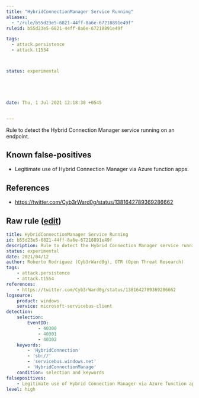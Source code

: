 ```yaml
---
title: "HybridConnectionManager Service Running"
aliases:
  - "/rule/b55d23e5-6821-44ff-8a6e-67218891e49f"
ruleid: b55d23e5-6821-44ff-8a6e-67218891e49f

tags:
  - attack.persistence
  - attack.t1554



status: experimental





date: Thu, 1 Jul 2021 12:18:30 +0545


---
```


Rule to detect the Hybrid Connection Manager service running on an endpoint.

<!--more-->


## Known false-positives

* Legitimate use of Hybrid Connection Manager via Azure function apps.



## References

* https://twitter.com/Cyb3rWard0g/status/1381642789369286662


## Raw rule ([edit](https://github.com/SigmaHQ/sigma/edit/master/rules/windows/builtin/servicebus/win_hybridconnectionmgr_svc_running.yml))
```yaml
title: HybridConnectionManager Service Running
id: b55d23e5-6821-44ff-8a6e-67218891e49f
description: Rule to detect the Hybrid Connection Manager service running on an endpoint.
status: experimental
date: 2021/04/12
author: Roberto Rodriguez (Cyb3rWard0g), OTR (Open Threat Research)
tags:
    - attack.persistence
    - attack.t1554 
references:
    - https://twitter.com/Cyb3rWard0g/status/1381642789369286662
logsource:
    product: windows
    service: microsoft-servicebus-client
detection:
    selection:
        EventID:
            - 40300
            - 40301
            - 40302
    keywords:
        - 'HybridConnection'
        - 'sb://'
        - 'servicebus.windows.net'
        - 'HybridConnectionManage'
    condition: selection and keywords
falsepositives:
    - Legitimate use of Hybrid Connection Manager via Azure function apps.
level: high

```
